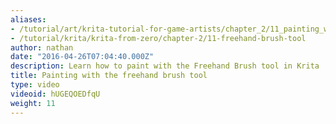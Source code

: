 ```yaml
---
aliases:
- /tutorial/art/krita-tutorial-for-game-artists/chapter_2/11_painting_with_the_freehand_brush_tool
- /tutorial/krita/krita-from-zero/chapter-2/11-freehand-brush-tool
author: nathan
date: "2016-04-26T07:04:40.000Z"
description: Learn how to paint with the Freehand Brush tool in Krita
title: Painting with the freehand brush tool
type: video
videoid: hUGEQOEDfqU
weight: 11
---
```

